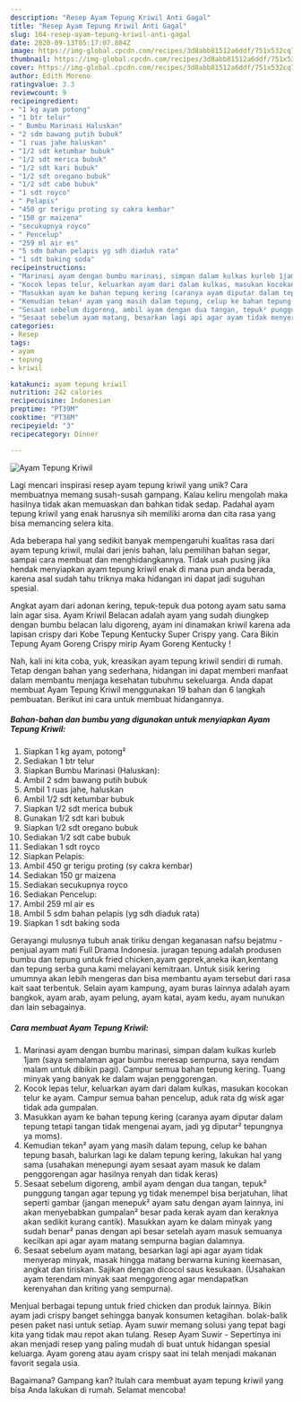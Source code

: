 ```yaml
---
description: "Resep Ayam Tepung Kriwil Anti Gagal"
title: "Resep Ayam Tepung Kriwil Anti Gagal"
slug: 164-resep-ayam-tepung-kriwil-anti-gagal
date: 2020-09-13T05:17:07.804Z
image: https://img-global.cpcdn.com/recipes/3d8abb81512a6ddf/751x532cq70/ayam-tepung-kriwil-foto-resep-utama.jpg
thumbnail: https://img-global.cpcdn.com/recipes/3d8abb81512a6ddf/751x532cq70/ayam-tepung-kriwil-foto-resep-utama.jpg
cover: https://img-global.cpcdn.com/recipes/3d8abb81512a6ddf/751x532cq70/ayam-tepung-kriwil-foto-resep-utama.jpg
author: Edith Moreno
ratingvalue: 3.3
reviewcount: 9
recipeingredient:
- "1 kg ayam potong"
- "1 btr telur"
- " Bumbu Marinasi Haluskan"
- "2 sdm bawang putih bubuk"
- "1 ruas jahe haluskan"
- "1/2 sdt ketumbar bubuk"
- "1/2 sdt merica bubuk"
- "1/2 sdt kari bubuk"
- "1/2 sdt oregano bubuk"
- "1/2 sdt cabe bubuk"
- "1 sdt royco"
- " Pelapis"
- "450 gr terigu proting sy cakra kembar"
- "150 gr maizena"
- "secukupnya royco"
- " Pencelup"
- "259 ml air es"
- "5 sdm bahan pelapis yg sdh diaduk rata"
- "1 sdt baking soda"
recipeinstructions:
- "Marinasi ayam dengan bumbu marinasi, simpan dalam kulkas kurleb 1jam (saya semalaman agar bumbu meresap sempurna, saya rendam malam untuk dibikin pagi). Campur semua bahan tepung kering. Tuang minyak yang banyak ke dalam wajan penggorengan."
- "Kocok lepas telur, keluarkan ayam dari dalam kulkas, masukan kocokan telur ke ayam. Campur semua bahan pencelup, aduk rata dg wisk agar tidak ada gumpalan."
- "Masukkan ayam ke bahan tepung kering (caranya ayam diputar dalam tepung tetapi tangan tidak mengenai ayam, jadi yg diputar² tepungnya ya moms)."
- "Kemudian tekan² ayam yang masih dalam tepung, celup ke bahan tepung basah, balurkan lagi ke dalam tepung kering, lakukan hal yang sama (usahakan menepungi ayam sesaat ayam masuk ke dalam penggorengan agar hasilnya renyah dan tidak keras)"
- "Sesaat sebelum digoreng, ambil ayam dengan dua tangan, tepuk² punggung tangan agar tepung yg tidak menempel bisa berjatuhan, lihat seperti gambar (jangan menepuk² ayam satu dengan ayam lainnya, ini akan menyebabkan gumpalan² besar pada kerak ayam dan keraknya akan sedikit kurang cantik). Masukkan ayam ke dalam minyak yang sudah benar² panas dengan api besar setelah ayam masuk semuanya kecilkan api agar ayam matang sempurna bagian dalamnya."
- "Sesaat sebelum ayam matang, besarkan lagi api agar ayam tidak menyerap minyak, masak hingga matang berwarna kuning keemasan, angkat dan tiriskan. Sajikan dengan dicocol saus kesukaan. (Usahakan ayam terendam minyak saat menggoreng agar mendapatkan kerenyahan dan kriting yang sempurna)."
categories:
- Resep
tags:
- ayam
- tepung
- kriwil

katakunci: ayam tepung kriwil 
nutrition: 242 calories
recipecuisine: Indonesian
preptime: "PT39M"
cooktime: "PT38M"
recipeyield: "3"
recipecategory: Dinner

---
```



![Ayam Tepung Kriwil](https://img-global.cpcdn.com/recipes/3d8abb81512a6ddf/751x532cq70/ayam-tepung-kriwil-foto-resep-utama.jpg)

Lagi mencari inspirasi resep ayam tepung kriwil yang unik? Cara membuatnya memang susah-susah gampang. Kalau keliru mengolah maka hasilnya tidak akan memuaskan dan bahkan tidak sedap. Padahal ayam tepung kriwil yang enak harusnya sih memiliki aroma dan cita rasa yang bisa memancing selera kita.

Ada beberapa hal yang sedikit banyak mempengaruhi kualitas rasa dari ayam tepung kriwil, mulai dari jenis bahan, lalu pemilihan bahan segar, sampai cara membuat dan menghidangkannya. Tidak usah pusing jika hendak menyiapkan ayam tepung kriwil enak di mana pun anda berada, karena asal sudah tahu triknya maka hidangan ini dapat jadi suguhan spesial.

Angkat ayam dari adonan kering, tepuk-tepuk dua potong ayam satu sama lain agar sisa. Ayam Kriwil Belacan adalah ayam yang sudah diungkep dengan bumbu belacan lalu digoreng, ayam ini dinamakan kriwil karena ada lapisan crispy dari Kobe Tepung Kentucky Super Crispy yang. Cara Bikin Tepung Ayam Goreng Crispy mirip Ayam Goreng Kentucky !


Nah, kali ini kita coba, yuk, kreasikan ayam tepung kriwil sendiri di rumah. Tetap dengan bahan yang sederhana, hidangan ini dapat memberi manfaat dalam membantu menjaga kesehatan tubuhmu sekeluarga. Anda dapat membuat Ayam Tepung Kriwil menggunakan 19 bahan dan 6 langkah pembuatan. Berikut ini cara untuk membuat hidangannya.

<!--inarticleads1-->

##### Bahan-bahan dan bumbu yang digunakan untuk menyiapkan Ayam Tepung Kriwil:

1. Siapkan 1 kg ayam, potong²
1. Sediakan 1 btr telur
1. Siapkan  Bumbu Marinasi (Haluskan):
1. Ambil 2 sdm bawang putih bubuk
1. Ambil 1 ruas jahe, haluskan
1. Ambil 1/2 sdt ketumbar bubuk
1. Siapkan 1/2 sdt merica bubuk
1. Gunakan 1/2 sdt kari bubuk
1. Siapkan 1/2 sdt oregano bubuk
1. Sediakan 1/2 sdt cabe bubuk
1. Sediakan 1 sdt royco
1. Siapkan  Pelapis:
1. Ambil 450 gr terigu proting (sy cakra kembar)
1. Sediakan 150 gr maizena
1. Sediakan secukupnya royco
1. Sediakan  Pencelup:
1. Ambil 259 ml air es
1. Ambil 5 sdm bahan pelapis (yg sdh diaduk rata)
1. Siapkan 1 sdt baking soda


Gerayangi mulusnya tubuh anak tiriku dengan keganasan nafsu bejatmu - penjual ayam mati Full Drama Indonesia. juragan tepung adalah produsen bumbu dan tepung untuk fried chicken,ayam geprek,aneka ikan,kentang dan tepung serba guna.kami melayani kemitraan. Untuk sisik kering umumnya akan lebih mengeras dan bisa membantu ayam tersebut dari rasa kait saat terbentuk. Selain ayam kampung, ayam buras lainnya adalah ayam bangkok, ayam arab, ayam pelung, ayam katai, ayam kedu, ayam nunukan dan lain sebagainya. 

<!--inarticleads2-->

##### Cara membuat Ayam Tepung Kriwil:

1. Marinasi ayam dengan bumbu marinasi, simpan dalam kulkas kurleb 1jam (saya semalaman agar bumbu meresap sempurna, saya rendam malam untuk dibikin pagi). Campur semua bahan tepung kering. Tuang minyak yang banyak ke dalam wajan penggorengan.
1. Kocok lepas telur, keluarkan ayam dari dalam kulkas, masukan kocokan telur ke ayam. Campur semua bahan pencelup, aduk rata dg wisk agar tidak ada gumpalan.
1. Masukkan ayam ke bahan tepung kering (caranya ayam diputar dalam tepung tetapi tangan tidak mengenai ayam, jadi yg diputar² tepungnya ya moms).
1. Kemudian tekan² ayam yang masih dalam tepung, celup ke bahan tepung basah, balurkan lagi ke dalam tepung kering, lakukan hal yang sama (usahakan menepungi ayam sesaat ayam masuk ke dalam penggorengan agar hasilnya renyah dan tidak keras)
1. Sesaat sebelum digoreng, ambil ayam dengan dua tangan, tepuk² punggung tangan agar tepung yg tidak menempel bisa berjatuhan, lihat seperti gambar (jangan menepuk² ayam satu dengan ayam lainnya, ini akan menyebabkan gumpalan² besar pada kerak ayam dan keraknya akan sedikit kurang cantik). Masukkan ayam ke dalam minyak yang sudah benar² panas dengan api besar setelah ayam masuk semuanya kecilkan api agar ayam matang sempurna bagian dalamnya.
1. Sesaat sebelum ayam matang, besarkan lagi api agar ayam tidak menyerap minyak, masak hingga matang berwarna kuning keemasan, angkat dan tiriskan. Sajikan dengan dicocol saus kesukaan. (Usahakan ayam terendam minyak saat menggoreng agar mendapatkan kerenyahan dan kriting yang sempurna).


Menjual berbagai tepung untuk fried chicken dan produk lainnya. Bikin ayam jadi crispy banget sehingga banyak konsumen ketagihan. bolak-balik pesen paket nasi untuk setiap. Ayam suwir memang solusi yang tepat bagi kita yang tidak mau repot akan tulang. Resep Ayam Suwir - Sepertinya ini akan menjadi resep yang paling mudah di buat untuk hidangan spesial keluarga. Ayam goreng atau ayam crispy saat ini telah menjadi makanan favorit segala usia. 

Bagaimana? Gampang kan? Itulah cara membuat ayam tepung kriwil yang bisa Anda lakukan di rumah. Selamat mencoba!
